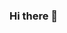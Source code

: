 ### Hi there 👋

<!--
**Zalak424/Zalak424** is a ✨ _special_ ✨ repository because its `README.md` (this file) appears on your GitHub profile.

Here are some ideas to get you started:

- 🔭 I’m currently working on github
- 🌱 I’m currently learning coding
- My favorite hobby is travelling.
-
-->
